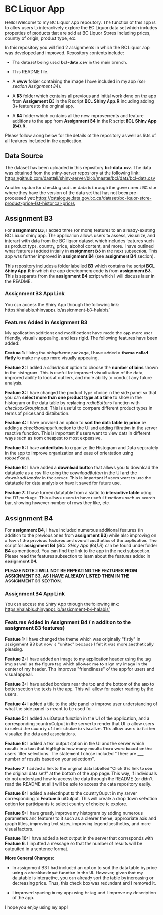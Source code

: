 # BC Liquor App

Hello! Welcome to my BC Liquor App repository. The function of this app is to allow users to interactively explore the BC Liquor data set which includes properties of products that are sold at BC Liquor Stores including prices, country of origin, product type, etc.

In this repository you will find 2 assignments in which the BC Liquor app was developed and improved. Repository contents include:

* The dataset being used **bcl-data.csv** in the main branch.

* This README file.

* A **www** folder containing the image I have included in my app (*see section Assignment B4*).

* A **B3** folder which contains all previous and initial work done on the app from **Assignment B3** in the R script **BCL Shiny App.R** including adding 3+ features to the original app.

* A **B4** folder which contains all the new improvements and feature additions to the app from **Assignment B4** in the R script **BCL Shiny App (B4).R**. 

Please follow along below for the details of the repository as well as lists of all features included in the application.

## Data Source
The dataset has been uploaded in this repository **bcl-data.csv**. The data was obtained from the shiny-server repository at the following link: https://github.com/daattali/shiny-server/blob/master/bcl/data/bcl-data.csv

Another option for checking out the data is through the government BC site where they have the version of the data set that has not been pre-processed yet: https://catalogue.data.gov.bc.ca/dataset/bc-liquor-store-product-price-list-historical-prices 

## Assignment B3

For **assignment B3**, I added three (or more) features to an already-existing BC Liquor shiny app. The application allows users to assess, visualize, and interact with data from the BC liquor dataset which includes features such as product type, country, price, alcohol content, and more. I have outlined what features I added initially in **assignment B3** in the next subsection. This app was further improved in **assignment B4** (see **assignment B4** section).

This repository includes a folder labelled **B3** which contains the script **BCL Shiny App.R** in which the app development code is from **assignment B3**. This is separate from the **assignment B4** script which I will discuss later in the README.

### Assignment B3 App Link

You can access the Shiny App through the following link: https://halabis.shinyapps.io/assignment-b3-halabis/ 

### Features Added in Assignment B3

My application additions and modifications have made the app more user-friendly, visually appealing, and less rigid. The following features have been added:

**Feature 1:** Using the *shinytheme* package, I have added a **theme called flatly** to make my app more visually appealing.

**Feature 2:** I added a *sliderInput* option to choose the **number of bins** shown in the histogram. This is useful for improved visualization of the data, improved ability to look at outliers, and more ability to conduct any future analysis.

**Feature 3:** I have changed the product type choice in the side panel so that you can **select more than one product type at a time** to show in the histogram or the data table by replacing *radioButtons* function with *checkboxGroupInput*. This is useful to compare different product types in terms of prices and distribution.

**Feature 4:** I have provided an option to **sort the data table by price** by adding a *checkboxInput* function to the UI and adding filtration in the server reactive function. This is important if users want to view data in different ways such as from cheapest to most expensive.

**Feature 5:** I have **added tabs** to organize the Histogram and Data separately in the app to improve organization and ease of orientation using *tabsetPanel*.

**Feature 6:** I have added a **download button** that allows you to download the datatable as a csv file using the *downloadButton* in the UI and the *downloadHandler* in the server. This is important if users want to use the datatable for data analysis or have it saved for future use.

**Feature 7:** I have turned datatable from a static to **interactive table** using the *DT* package. This allows users to have useful functions such as search bar, showing however number of rows they like, etc.

## Assignment B4 

For **assignment B4**, I have included numerous additional features (in addition to the previous ones from **assignment B3**) while also improving on a few of the previous features and overall aesthetics of the application. The script for **assignment B4** (*BCL Shiny App (B4).R*) can be found under folder **B4** as mentioned. You can find the link to the app in the next subsection. Please read the features subsection to learn about the features added in **assignment B4**.

**PLEASE NOTE: I WILL NOT BE REPEATING THE FEATURES FROM ASSIGNMENT B3, AS I HAVE ALREADY LISTED THEM IN THE ASSIGNMENT B3 SECTION.**

### Assignment B4 App Link

You can access the Shiny App through the following link: https://halabis.shinyapps.io/assignment-b4-halabis/

### Features Added in Assignment B4 (in addition to the assignment B3 features)

**Feature 1:** I have changed the theme which was originally "flatly" in assignment B3 but now is "united" because I felt it was more aesthetically pleasing.

**Feature 2:** I have added an image to my application header using the tag img as well as the figure tag which allowed me to align my image in the center of my header. This improves "friendliness" of the app for users and visual appeal.

**Feature 3:** I have added borders near the top and the bottom of the app to better section the texts in the app. This will allow for easier reading by the users. 

**Feature 4:** I added a title to the side panel to improve user understanding of what the side panel is meant to be used for. 

**Feature 5:** I added a uiOutput function in the UI of the application, and a corresponding countryOutput in the server to render that UI to allow users to select the counrty of their choice to visualize. This allow users to further visualize the data and associations.

**Feature 6:** I added a text output option in the UI and the server which results in a text that highlights how many results there were based on the users filter selections. The statement I chose included "There are ___ number of results based on your selections". 

**Feature 7:** I added a link to the original data labelled "Click this link to see the original data set!" at the bottom of the app page. This way, if individuals do not understand how to access the data through the README (or didn't read the README at all!) will be able to access the data repository easily. 

**Feature 8:** I added a selectInput to the countryOuput in my server corresponding to **Feature 5** uiOutput. This will create a drop down selection option for participants to select country of choice to explore.

**Feature 9:** I have greatly improve my histogram by adding numerous parameters and features to it such as a clearer theme, appropriate axis and graph titles, improving text sizes, improving legend aesthetics, and more visual factors.

**Feature 10:** I have added a text output in the server that corresponds with **Feature 6**. I inputted a message so that the number of results will be outputted in a sentence format.

**More General Changes:**

* In assignment B3 I had included an option to sort the data table by price using a checkboxInput function in the UI. However, given that my datatable is interactive, you can already sort the table by increasing or decreasing price. Thus, this check box was redundant and I removed it. 

* I improved spacing in my app using br tag and I improve my description of the app.


I hope you enjoy using my app!



